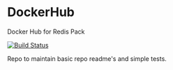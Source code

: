 # DockerHub
Docker Hub for Redis Pack

[![Build Status](https://travis-ci.org/cihanb/DockerHub.svg?branch=master)](https://travis-ci.org/cihanb/DockerHub)

Repo to maintain basic repo readme's and simple tests. 
